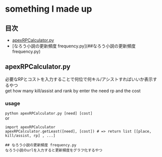 # something I made up

## 目次
- [apexRPCalculator.py](##apexRPCalculator.py)
- [なろう小説の更新頻度 frequency.py](##なろう小説の更新頻度 frequency.py)

## apexRPCalculator.py
必要なRPとコストを入力することで何位で何キル/アシストすればいいか表示するやつ  
get how many kill/assist and rank by enter the need rp and the cost
  
### usage
```python apexRPCalculator.py [need] [cost]```  
or  
```
import apexRPCalculator  
apexRPCalculator.getLeast([need], [cost]) # => return list [[place, kill/assist, rp] , ...]  

## なろう小説の更新頻度 frequency.py
なろう小説のurlを入力すると更新頻度をグラフ化するやつ  
